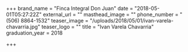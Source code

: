 +++
brand_name = "Finca Integral Don Juan"
date = "2018-05-01T05:27:22Z"
external_url = ""
masthead_image = ""
phone_number = "(506) 8864-1532"
teaser_image = "/uploads/2018/05/01/ivan-varela-chavarria.jpg"
teaser_logo = ""
title = "Ivan Varela Chavarria"
graduation_year = 2018

+++
